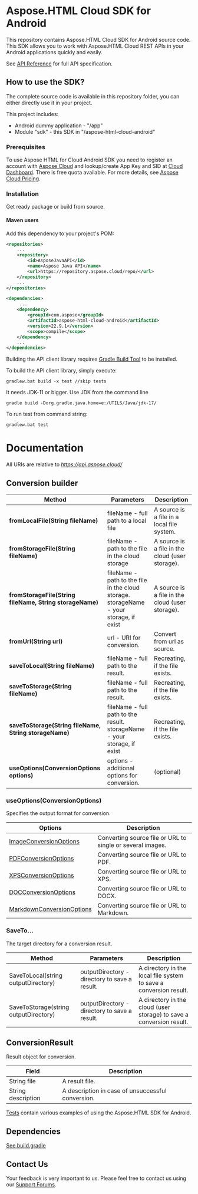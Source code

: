 # Aspose.HTML Cloud SDK for Android
This repository contains Aspose.HTML Cloud SDK for Android source code. This SDK allows you to work with Aspose.HTML Cloud REST APIs in your Android applications quickly and easily.

See [API Reference](https://apireference.aspose.cloud/html/) for full API specification.


## How to use the SDK?
The complete source code is available in this repository folder, you can either directly use it in your project.
   
This project includes:   
- Android dummy application - "/app"
- Module "sdk" - this SDK in "/aspose-html-cloud-android"


### Prerequisites
To use Aspose HTML for Cloud Android SDK you need to register an account with [Aspose Cloud](https://www.aspose.cloud/) and lookup/create App Key and SID at [Cloud Dashboard](https://dashboard.aspose.cloud/#/apps). There is free quota available. For more details, see [Aspose Cloud Pricing](https://purchase.aspose.cloud/pricing).


### Installation

Get ready package or build from source.

#### Maven users
Add this dependency to your project's POM:

```xml
<repositories>
    ...
	<repository>
		<id>AsposeJavaAPI</id>
		<name>Aspose Java API</name>
		<url>https://repository.aspose.cloud/repo/</url>
	</repository>
	...
</repositories>

<dependencies>
     ...
	<dependency>
		<groupId>com.aspose</groupId>
		<artifactId>aspose-html-cloud-android</artifactId>
		<version>22.9.1</version>
		<scope>compile</scope>
	</dependency>
	...
</dependencies>
```

Building the API client library requires [Gradle Build Tool](https://gradle.org/) to be installed.

To build the API client library, simply execute:

```shell
gradlew.bat build -x test //skip tests
```
It needs JDK-11 or bigger. Use JDK from the command line

```shell
gradle build -Dorg.gradle.java.home=e:/UTILS/Java/jdk-17/
```

To run test from command string:
```shell
gradlew.bat test
```

# Documentation
All URIs are relative to *https://api.aspose.cloud/*


## Conversion builder

| Method                                                   | Parameters                                                                             | Description                                     |
|----------------------------------------------------------|----------------------------------------------------------------------------------------|-------------------------------------------------|
| **fromLocalFile(String fileName)**                       | fileName - full path to a local file                                                   | A source is a file in a local file system.      |
| **fromStorageFile(String fileName)**                     | fileName - path to the file in the cloud storage                                       | A source is a file in the cloud (user storage). |
| **fromStorageFile(String fileName, String storageName)** | fileName - path to the file in the cloud storage. storageName - your storage, if exist | A source is a file in the cloud (user storage). |
| **fromUrl(String url)**                                  | url - URI for conversion.                                                              | Convert from url as source.                     |
| **saveToLocal(String fileName)**                         | fileName - full path to the result.                                                    | Recreating, if the file exists.                 |
| **saveToStorage(String fileName)**                       | fileName - full path to the result.                                                    | Recreating, if the file exists.                 |
| **saveToStorage(String fileName, String storageName)**   | fileName - full path to the result. storageName - your storage, if exist               | Recreating, if the file exists.                 |
| **useOptions(ConversionOptions options)**                | options - additional options for conversion.                                           | (optional)                                      |


### useOptions(ConversionOptions)

Specifies the output format for conversion.

| Options                                                                          | Description                                                               |
|----------------------------------------------------------------------------------|---------------------------------------------------------------------------|
| [ImageConversionOptions](docs/ConversionOptions.md#ImageConversionOptions)       | Converting source file or URL to single or several images.                |  
| [PDFConversionOptions](docs/ConversionOptions.md#PDFConversionOptions)           | Converting source file or URL to PDF.                                     |
| [XPSConversionOptions](docs/ConversionOptions.md#XPSConversionOptions)           | Converting source file or URL to XPS.                                     |
| [DOCConversionOptions](docs/ConversionOptions.md#DOCConversionOptions)           | Converting source file or URL to DOCX.                                    |
| [MarkdownConversionOptions](docs/ConversionOptions.md#MarkdownConversionOptions) | Converting source file or URL to Markdown.                                |

### SaveTo...

The target directory for a conversion result.

| Method                                | Parameters                                    | Description                                                          |
|---------------------------------------|-----------------------------------------------|----------------------------------------------------------------------|
| SaveToLocal(string outputDirectory)   | outputDirectory - directory to save a result. | A directory in the local file system to save a conversion result.    |
| SaveToStorage(string outputDirectory) | outputDirectory - directory to save a result. | A directory in the cloud (user storage) to save a conversion result. |

## ConversionResult

Result object for conversion.

| Field              | Description                                       |
|--------------------|---------------------------------------------------|
| String file        | A result file.                                    |
| String description | A description in case of unsuccessful conversion. |


[Tests](./aspose-html-cloud-android/src/test/java/com/aspose/html/android/) contain various examples of using the Aspose.HTML SDK for Android.


## Dependencies
[See build.gradle](./sdk/build.gradle)


## Contact Us   
Your feedback is very important to us. Please feel free to contact us using our [Support Forums](https://forum.aspose.cloud/html).
